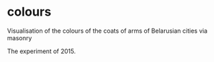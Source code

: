 # colours
Visualisation of the colours of the coats of arms of Belarusian cities via masonry

The experiment of 2015.
